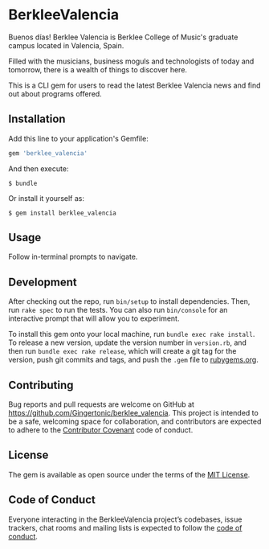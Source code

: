 # BerkleeValencia

Buenos días! Berklee Valencia is Berklee College of Music's graduate campus located in Valencia, Spain.

Filled with the musicians, business moguls and technologists of today and tomorrow, there is a wealth of things to discover here.

This is a CLI gem for users to read the latest Berklee Valencia news and find out about programs offered.

## Installation

Add this line to your application's Gemfile:

```ruby
gem 'berklee_valencia'
```

And then execute:

    $ bundle

Or install it yourself as:

    $ gem install berklee_valencia

## Usage

Follow in-terminal prompts to navigate.

## Development

After checking out the repo, run `bin/setup` to install dependencies. Then, run `rake spec` to run the tests. You can also run `bin/console` for an interactive prompt that will allow you to experiment.

To install this gem onto your local machine, run `bundle exec rake install`. To release a new version, update the version number in `version.rb`, and then run `bundle exec rake release`, which will create a git tag for the version, push git commits and tags, and push the `.gem` file to [rubygems.org](https://rubygems.org).

## Contributing

Bug reports and pull requests are welcome on GitHub at https://github.com/Gingertonic/berklee_valencia. This project is intended to be a safe, welcoming space for collaboration, and contributors are expected to adhere to the [Contributor Covenant](http://contributor-covenant.org) code of conduct.

## License

The gem is available as open source under the terms of the [MIT License](https://opensource.org/licenses/MIT).

## Code of Conduct

Everyone interacting in the BerkleeValencia project’s codebases, issue trackers, chat rooms and mailing lists is expected to follow the [code of conduct](https://github.com/Gingertonic/berklee_valencia/blob/master/CODE_OF_CONDUCT.md).
